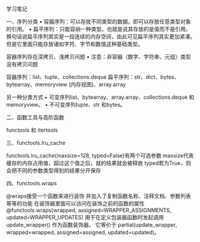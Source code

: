 学习笔记

一、序列分类 
• 容器序列：可以存放不同类型的数据。即可以存放任意类型对象的引用。
• 扁平序列：只能容纳一种类型。也就是说其存放的是值而不是引用。换句话说扁平序列其实是一段连续的内存空间，由此可见扁平序列其实更加紧凑。但是它里面只能存放诸如字符、字节和数值这种基础类型。


容器序列存在深拷贝、浅拷贝问题 
• 注意：非容器（数字、字符串、元组）类型没有拷贝问题

容器序列：list、tuple、collections.deque
扁平序列：str、dict、bytes、bytearray、memoryview (内存视图)、array.array 


另一种分类方式 
• 可变序列list、bytearray、array.array、collections.deque 和memoryview。
• 不可变序列tuple、str 和bytes。 

二、函数工具与高阶函数

functools 和 itertools

三、functools.lru_cache

functools.lru_cache(maxsize=128, typed=False)有两个可选参数
maxsize代表缓存的内存占用值，超过这个值之后，就的结果就会被释放
typed若为True，则会把不同的参数类型得到的结果分开保存

四、functools.wraps

 @wraps接受一个函数来进行装饰
 并加入了复制函数名称、注释文档、参数列表等等的功能
 在装饰器里面可以访问在装饰之前的函数的属性
 @functools.wraps(wrapped, assigned=WRAPPER_ASSIGNMENTS, updated=WRAPPER_UPDATES)
 用于在定义包装器函数时发起调用 update_wrapper() 作为函数装饰器。 
 它等价于 partial(update_wrapper, wrapped=wrapped, assigned=assigned, updated=updated)。